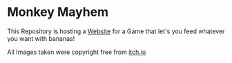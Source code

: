 # Monkey Mayhem

This Repository is hosting a [Website](https://selfie21.github.io/monkeygame/)  for a Game that let's you feed whatever you want with bananas!

All Images taken were copyright free from [itch.io](https://itch.io/game-assets/free)
